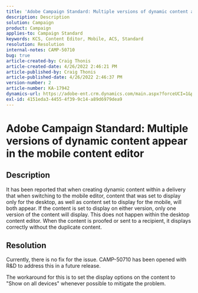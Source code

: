 ```yaml
---
title: 'Adobe Campaign Standard: Multiple versions of dynamic content appear in the mobile content editor'
description: Description
solution: Campaign
product: Campaign
applies-to: Campaign Standard
keywords: KCS, Content Editor, Mobile, ACS, Standard
resolution: Resolution
internal-notes: CAMP-50710
bug: true
article-created-by: Craig Thonis
article-created-date: 4/26/2022 2:46:21 PM
article-published-by: Craig Thonis
article-published-date: 4/26/2022 2:46:37 PM
version-number: 2
article-number: KA-17942
dynamics-url: https://adobe-ent.crm.dynamics.com/main.aspx?forceUCI=1&pagetype=entityrecord&etn=knowledgearticle&id=bf9ea09f-6fc5-ec11-a7b6-0022480a10ee
exl-id: 4151eda3-4455-4f39-9c14-a89d6979dea9
---
```

# Adobe Campaign Standard: Multiple versions of dynamic content appear in the mobile content editor

## Description


It has been reported that when creating dynamic content within a delivery that when switching to the mobile editor, content that was set to display only for the desktop, as well as content set to display for the mobile, will both appear. If the content is set to display on either version, only one version of the content will display. This does not happen within the desktop content editor. When the content is proofed or sent to a recipient, it displays correctly without the duplicate content.


## Resolution


Currently, there is no fix for the issue. CAMP-50710 has been opened with R&D to address this in a future release.



The workaround for this is to set the display options on the content to "Show on all devices" whenever possible to mitigate the problem.
